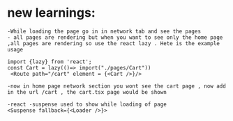 # new learnings:
    -While loading the page go in in network tab and see the pages 
    - all pages are rendering but when you want to see only the home page ,all pages are rendering so use the react lazy . Hete is the example usage

```
import {lazy} from 'react';
const Cart = lazy(()=> import("./pages/Cart"))
 <Route path="/cart" element = {<Cart />}/>
```
    -now in home page network section you wont see the cart page , now add in the url /cart , the cart.tsx page would be shown

    -react -suspense used to show while loading of page 
    <Suspense fallback={<Loader />}>
